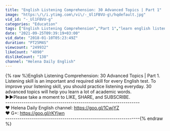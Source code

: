 ```yaml
---
title: "English Listening Comprehension: 30 Advanced Topics | Part 1"
image: "https:\/\/i.ytimg.com\/vi\/-_Ul1FBVU-g\/hqdefault.jpg"
vid_id: "-_Ul1FBVU-g"
categories: "Education"
tags: ["English Listening Comprehension","Part 1","learn english listening"]
date: "2021-09-25T09:39:19+03:00"
vid_date: "2018-01-10T05:23:49Z"
duration: "PT25M4S"
viewcount: "249932"
likeCount: "4090"
dislikeCount: "138"
channel: "Helena Daily English"
---
```

{% raw %}English Listening Comprehension: 30 Advanced Topics | Part 1. Listening skill is an important and required skill for every English test. To improve your listening skill, you should practice listening everyday. 30 advanced topics will help you learn a lot of academic words.<br />►►Please take a moment to LIKE, SHARE, and SUBSCRIBE.<br />------------------------------------------------------------------<br />♥ Helena Daily English channel: <a rel="nofollow" target="blank" href="https://goo.gl/1CwjYZ">https://goo.gl/1CwjYZ</a><br />♥ G+: <a rel="nofollow" target="blank" href="https://goo.gl/rKYjwn">https://goo.gl/rKYjwn</a><br />------------------------------------------------------------------{% endraw %}
